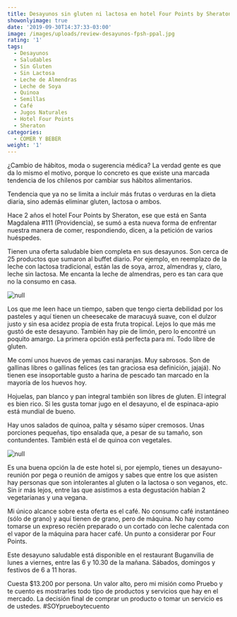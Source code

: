 ```yaml
---
title: Desayunos sin gluten ni lactosa en hotel Four Points by Sheraton
showonlyimage: true
date: '2019-09-30T14:37:33-03:00'
image: /images/uploads/review-desayunos-fpsh-ppal.jpg
rating: '1'
tags:
  - Desayunos
  - Saludables
  - Sin Gluten
  - Sin Lactosa
  - Leche de Almendras
  - Leche de Soya
  - Quinoa
  - Semillas
  - Café
  - Jugos Naturales
  - Hotel Four Points
  - Sheraton
categories:
  - COMER Y BEBER
weight: '1'
---
```

¿Cambio de hábitos, moda o sugerencia médica? La verdad gente es que da lo mismo el motivo, porque lo concreto es que existe una marcada tendencia de los chilenos por cambiar sus hábitos alimentarios. 

<!--more-->

Tendencia que ya no se limita a incluir más frutas o verduras en la dieta diaria, sino además eliminar gluten, lactosa o ambos. 

Hace 2 años el hotel Four Points by Sheraton, ese que está en Santa Magdalena #111 (Providencia), se sumó a esta nueva forma de enfrentar nuestra manera de comer, respondiendo, dicen, a la petición de varios huéspedes.

Tienen una oferta saludable bien completa en sus desayunos. Son cerca de 25 productos que sumaron al buffet diario. Por ejemplo, en reemplazo de la leche con lactosa tradicional, están las de soya, arroz, almendras y, claro, leche sin lactosa. Me encanta la leche de almendras, pero es tan cara que no la consumo en casa.

![null](/images/uploads/review-desayunos-fpsh-leche.jpg)

Los que me leen hace un tiempo, saben que tengo cierta debilidad por los pasteles y aquí tienen un cheesecake de maracuyá suave, con el dulzor justo y sin esa acidez propia de esta fruta tropical. Lejos lo que más me gustó de este desayuno. También hay pie de limón, pero lo encontré un poquito amargo. La primera opción está perfecta para mí. Todo libre de gluten.

Me comí unos huevos de yemas casi naranjas. Muy sabrosos. Son de gallinas libres o gallinas felices (es tan graciosa esa definición, jajajá). No tienen ese insoportable gusto a harina de pescado tan marcado en la mayoría de los huevos hoy.

Hojuelas, pan blanco y pan integral también son libres de gluten. El integral es bien rico. Si les gusta tomar jugo en el desayuno, el de espinaca-apio está mundial de bueno.

Hay unos salados de quinoa, palta y sésamo súper cremosos. Unas porciones pequeñas, tipo ensalada que, a pesar de su tamaño, son contundentes. También está el de quinoa con vegetales.

![null](/images/uploads/review-desayunos-fpsh-quinoa.jpg)

Es una buena opción la de este hotel si, por ejemplo, tienes un desayuno-reunión por pega o reunión de amigos y sabes que entre los que asisten hay personas que son intolerantes al gluten o la lactosa o son veganos, etc. Sin ir más lejos, entre las que asistimos a esta degustación habían 2 vegetarianas y una vegana. 

Mi único alcance sobre esta oferta es el café. No consumo café instantáneo (sólo de grano) y aquí tienen de grano, pero de máquina. No hay como tomarse un expreso recién preparado o un cortado con leche calentada con el vapor de la máquina para hacer café. Un punto a considerar por Four Points.

Este desayuno saludable está disponible en el restaurant Buganvilia de lunes a viernes, entre las 6 y 10.30 de la mañana. Sábados, domingos y festivos de 6 a 11 horas. 

Cuesta $13.200 por persona. Un valor alto, pero mi misión como Pruebo y te cuento es mostrarles todo tipo de productos y servicios que hay en el mercado. La decisión final de comprar un producto o tomar un servicio es de ustedes. #SOYprueboytecuento
